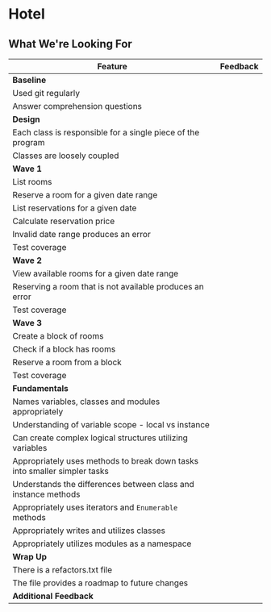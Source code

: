 # Hotel
## What We're Looking For

<!--
  Comprehension Question Answers:
  Use your best judgment for all of them, check for reasonable answers on nominal/edge case question.
-->

Feature | Feedback
---     | ---
**Baseline** |
Used git regularly	| 
Answer comprehension questions	| 
**Design** |
Each class is responsible for a single piece of the program | 
Classes are loosely coupled | 
**Wave 1** |
List rooms | 
Reserve a room for a given date range | 
List reservations for a given date | 
Calculate reservation price | 
Invalid date range produces an error | 
Test coverage | 
**Wave 2** |
View available rooms for a given date range | 
Reserving a room that is not available produces an error | 
Test coverage | 
**Wave 3** |
Create a block of rooms | 
Check if a block has rooms | 
Reserve a room from a block | 
Test coverage | 
**Fundamentals** | 
Names variables, classes and modules appropriately | 
Understanding of variable scope - local vs instance | 
Can create complex logical structures utilizing variables | 
Appropriately uses methods to break down tasks into smaller simpler tasks | 
Understands the differences between class and instance methods | 
Appropriately uses iterators and `Enumerable` methods | 
Appropriately writes and utilizes classes | 
Appropriately utilizes modules as a namespace | 
**Wrap Up** |
There is a refactors.txt file | 
The file provides a roadmap to future changes | 
**Additional Feedback** | 
